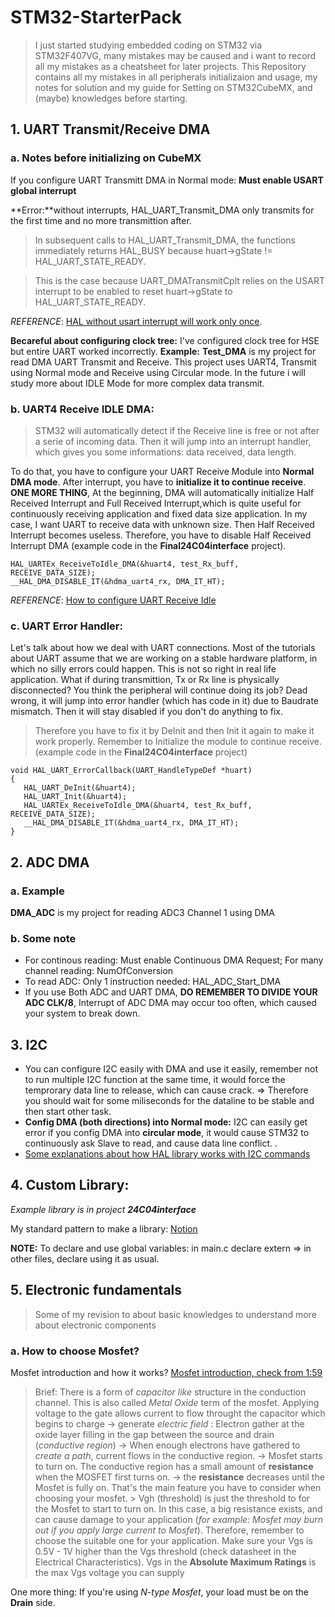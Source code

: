 # STM32-StarterPack
> I just started studying embedded coding on STM32 via STM32F407VG, many mistakes may be caused and i want to record all my mistakes as a cheatsheet for later projects. This Repository contains all my mistakes in all peripherals initializaion and usage, my notes for solution and my guide for Setting on STM32CubeMX, and (maybe) knowledges before starting.

## 1. UART Transmit/Receive DMA
### a. Notes before initializing on CubeMX
If you configure UART Transmitt DMA in Normal mode:  **Must enable USART global interrupt**

**Error:**without interrupts, HAL_UART_Transmit_DMA only transmits for the first time and no more transmittion after. 

> In subsequent calls to HAL_UART_Transmit_DMA, the functions immediately returns HAL_BUSY because huart->gState != HAL_UART_STATE_READY.

> This is the case because UART_DMATransmitCplt relies on the USART interrupt to be enabled to reset huart->gState to HAL_UART_STATE_READY. 

*REFERENCE*: [HAL without usart interrupt will work only once](https://community.st.com/s/question/0D50X00009XkePT/hal-without-usart-interrupt-haluarttransmitdma-will-work-only-once).

**Becareful about configuring clock tree:** I've configured clock tree for HSE but entire UART worked incorrectly.
**Example:** **Test_DMA** is my project for read DMA UART Transmit and Receive. This project uses UART4, Transmit using Normal mode and Receive using Circular mode. In the future i will study more about IDLE Mode for more complex data transmit.
  
### b. UART4 Receive IDLE DMA:
> STM32 will automatically detect if the Receive line is free or not after a serie of incoming data. Then it will jump into an interrupt handler, which gives you some informations: data received, data length.

To do that, you have to configure your UART Receive Module into **Normal DMA mode**. After interrupt, you have to **initialize it to continue receive**. 
**ONE MORE THING**, At the beginning, DMA will automatically initialize Half Received Interrupt and Full Received Interrupt,which is quite useful for continuously receiving application and fixed data size application. In my case, I want UART to receive data with unknown size. Then Half Received Interrupt becomes useless. Therefore, you have to disable Half Received Interrupt DMA (example code in the **Final24C04interface** project).

```
HAL_UARTEx_ReceiveToIdle_DMA(&huart4, test_Rx_buff, RECEIVE_DATA_SIZE);
__HAL_DMA_DISABLE_IT(&hdma_uart4_rx, DMA_IT_HT);
```

*REFERENCE*: [How to configure UART Receive Idle](https://l.facebook.com/l.php?u=https%3A%2F%2Ftapit.vn%2Fhuong-dan-su-dung-chuc-nang-uart-idle-dma%2F%3Ffbclid%3DIwAR29hT4baoN5Z-h6i-bBnlOnGHm6Jly8q3RyE_re_T8I7FghtWKu0KTECiU&h=AT2xhWq5Fo5TkGLKItwZie6NwOASbDDHSivUzJnqFcNFnC6eTb9mPbQxna4obTVOcfvT5vlkiSYAoTM8MlrHyLAfKLqVyrauGNiXsW-s3D1vSIHsP1jDIE89u9XyTPAeiSR80w)

### c. UART Error Handler: 
Let's talk about how we deal with UART connections. Most of the tutorials about UART assume that we are working on a stable hardware platform, in which no silly errors could happen. This is not so right in real life application. What if during transmittion, Tx or Rx line is physically disconnected? 
You think the peripheral will continue doing its job? Dead wrong, it will jump into error handler (which has code in it) due to Baudrate mismatch. Then it will stay disabled if you don't do anything to fix. 
> Therefore you have to fix it by DeInit and then Init it again to make it work properly. Remember to Initialize the module to continue receive. (example code in the **Final24C04interface** project)
 ```
void HAL_UART_ErrorCallback(UART_HandleTypeDef *huart)
{
	HAL_UART_DeInit(&huart4);  
	HAL_UART_Init(&huart4);
    HAL_UARTEx_ReceiveToIdle_DMA(&huart4, test_Rx_buff, RECEIVE_DATA_SIZE);
	__HAL_DMA_DISABLE_IT(&hdma_uart4_rx, DMA_IT_HT);
}
```

## 2. ADC DMA
### a. Example 
**DMA_ADC** is my project for reading ADC3 Channel 1 using DMA
### b. Some note
- For continous reading: Must enable Continuous DMA Request; For many channel reading: NumOfConversion
- To read ADC: Only 1 instruction needed: HAL_ADC_Start_DMA
- If you use Both ADC and UART DMA, **DO REMEMBER TO DIVIDE YOUR ADC CLK/8**, Interrupt of ADC DMA may occur too often, which caused your system to break down.

## 3. I2C 
- You can configure I2C easily with DMA and use it easily, remember not to run multiple I2C function at the same time, it would force the temprorary data line to release, which can cause crack. => Therefore you should wait for some miliseconds for the dataline to be stable and then start other task.
- **Config DMA (both directions) into Normal mode:** I2C can easily get error if you config DMA into **circular mode**, it would cause STM32 to continuously ask Slave to read, and cause data line conflict. .
- [Some explanations about how HAL library works with I2C commands](https://stackoverflow.com/questions/38230248/how-do-i-use-the-stm32cubef4-hal-library-to-read-out-the-sensor-data-with-i2c?fbclid=IwAR2iq2CyQFAnMB6CFuYCcMLlap_2DaNZ8RYe8ZNhoJq8qPlUsn3GF-69CPg) 

## 4. Custom Library: 
*Example library is in project **24C04interface***

My standard pattern to make a library: [Notion](https://fortunate-smash-efc.notion.site/Embedded-Programing-1ce6e9d260744f34bc9a1285a08cb28a)

**NOTE:** To declare and use global variables: in main.c declare extern => in other files, declare using it as usual.

## 5. Electronic fundamentals 
> Some of my revision to about basic knowledges to understand more about electronic components
### a. How to choose Mosfet?
Mosfet introduction and how it works? [Mosfet introduction, check from 1:59](https://www.digikey.in/en/blog/how-to-select-a-mosfet-for-logic-circuits-or-gate-design)
> Brief: There is a form of *capacitor like* structure in the conduction channel. This is also called *Metal Oxide* term of the mosfet. Applying voltage to the gate allows current to flow throught the capacitor which begins to charge 
-> generate *electric field* : Electron gather at the oxide layer filling in the gap between the source and drain (*conductive region*)
-> When enough electrons have gathered to *create a path*, current flows in the conductive region.
-> Mosfet starts to turn on. The conductive region has a small amount of **resistance** when the MOSFET first turns on.
-> the **resistance** decreases until the Mosfet is fully on.
That's the main feature you have to consider when choosing your mosfet. > Vgh (threshold) is just the threshold to for the Mosfet to start to turn on. In this case, a big resistance exists, and can cause damage to your application (*for example: Mosfet may burn out if you apply large current to Mosfet*). 
> Therefore, remember to choose the suitable one for your application. Make sure your Vgs is 0.5V - 1V higher than the Vgs threshold (check datasheet in the Electrical Characteristics). Vgs in the **Absolute Maximum Ratings** is the max Vgs voltage you can supply

One more thing: If you're using *N-type Mosfet*, your load must be on the **Drain** side.
